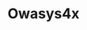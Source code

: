 ---
title: Owasys4x
layout: subsections
collection: 'guides/devices/owasys4x'
image: '/guides/images/devices/device-list/owasys4x.jpg'
---